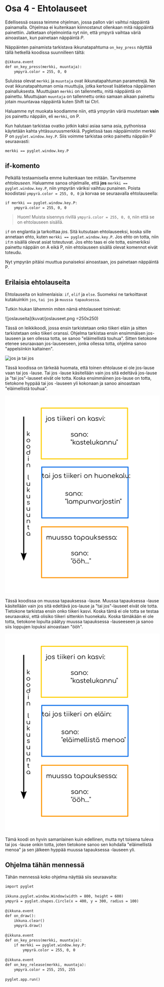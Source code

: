 # Osa 4 - Ehtolauseet

Edellisessä osassa teimme ohjelman, jossa pallon väri vaihtui näppäintä painamalla. Ohjelmaa ei kuitenkaan kiinnostanut ollenkaan mitä näppäintä painettiin. Jatketaan ohjelmointia nyt niin, että ympyrä vaihtaa väriä ainoastaan, kun painetaan näppäintä _P_.

Näppäinten painamista tarkistava ikkunatapahtuma `on_key_press` näyttää tällä hetkellä koodissa suunnilleen tältä:

```Python3
@ikkuna.event
def on_key_press(merkki, muuntaja):
    ympyrä.color = 255, 0, 0
```

Suluissa olevat `merkki` ja `muuntaja` ovat ikkunatapahtuman parametrejä. Ne ovat ikkunatapahtuman omia muuttujia, jotka kertovat lisätietoa näppäimen painalluksesta. Muuttujaan `merkki` on tallennettu, mitä näppäintä on painettu. Muuttujaan `muuntaja` on tallennettu onko samaan aikaan painettu jotain muuntavaa näppäintä kuten Shift tai Ctrl.

Haluamme nyt muokata koodiamme niin, että ympyrän väriä muutetaan **vain** jos painettu näppäin, eli `merkki`, on P.

Kun halutaan tarkistaa ovatko jotkin kaksi asiaa sama asia, pythonissa käytetään kahta yhtäsuuruusmerkkiä. Pygletissä taas näppäimistön merkki P on `pyglet.window.key.P`. Siis voimme tarkistaa onko painettu näppäin P seuraavasti:

```Python3
merkki == pyglet.window.key.P
```

## if-komento

Pelkällä testaamisella emme kuitenkaan tee mitään. Tarvitsemme _ehtolauseen_. Haluamme sanoa ohjelmalle, että **jos** `merkki == pyglet.window.key.P`, niin ympyrän väriksi vaihtuu punainen. Poista koodistasi `ympyrä.color = 255, 0, 0` ja korvaa se seuraavalla ehtolauseella:

```Python3
if merkki == pyglet.window.key.P:
    ympyrä.color = 255, 0, 0
```
> Huom! Muista sisennys rivillä `ympyrä.color = 255, 0, 0`, niin että se on ehtolauseen sisällä.

`if` on englantia ja tarkoittaa _jos_. Sitä kutsutaan ehtolauseeksi, koska sille annetaan ehto, kuten `merkki == pyglet.window.key.P`. Jos ehto on totta, niin `if`:n sisällä olevat asiat toteutuvat. Jos ehto taas ei ole totta, esimerkiksi painettu näppäin on A eikä P, niin ehtolauseen sisällä olevat komennot eivät toteudu.

Nyt ympyrän pitäisi muuttua punaiseksi ainoastaan, jos painetaan näppäintä P.

## Erilaisia ehtolauseita

Ehtolauseita on kolmenlaisia: `if`, `elif` ja `else`. Suomeksi ne tarkoittavat kutakuinkin `jos`, `tai jos` ja `muussa tapauksessa`.

Tutkin hiukan lähemmin miten nämä ehtolauseet toimivat:

![joslauseita](kuvat/joslauseet.png =250x250)

Tässä on leikkikoodi, jossa ensin tarkistetaan onko tiikeri eläin ja sitten tarkistetaan onko tiikeri oranssi. Ohjelma tarkistaa ensin ensimmäisen jos-lauseen ja sen ollessa totta, se sanoo "eläimellistä touhua". Sitten tietokone etenee seuraavaan jos-lauseeseen, jonka ollessa totta, ohjelma sanoo "appelsiinkin kaltainen".

![jos ja tai jos](kuvat/jostain.png)

Tässä koodissa on tärkeää huomata, että toinen ehtolause ei ole jos-lause vaan tai jos -lause. Tai jos -lause käsitellään vain jos sitä edeltävä jos-lause ja "tai jos"-lauseet eivät ole totta. Koska ensimmäinen jos-lause on totta, tietokone hyppää tai jos -lauseen yli kokonaan ja sanoo ainoastaan "eläimellistä touhua".

![jos, tai jos ja muuten](kuvat/ööh.png)

Tässä koodissa on muussa tapauksessa -lause. Muussa tapauksessa -lause käsitellään vain jos sitä edeltävä jos-lause ja "tai jos"-lauseet eivät ole totta.
Tietokone tarkistaa ensin onko tiikeri kasvi. Koska tämä ei ole totta se testaa seuraavaksi, että olisiko tiikeri sittenkin huonekalu. Koska tämäkään ei ole totta, tietokone lopulta päätyy muussa tapauksessa -lauseeseen ja sanoo siis loppujen lopuksi ainoastaan "ööh".

![jos, tai ja muuten (taas)](kuvat/eläimellistämenoa.png)

Tämä koodi on hyvin samanlainen kuin edellinen, mutta nyt toisena tuleva tai jos -lause onkin totta, joten tietokone sanoo sen kohdalla "eläimellistä menoa" ja sen jälkeen hyppää muussa tapauksessa -lauseen yli.


## Ohjelma tähän mennessä

Tähän mennessä koko ohjelma näyttää siis seuraavalta:

```Python3
import pyglet

ikkuna.pyglet.window.Window(width = 800, height = 600)
ympyrä = pyglet.shapes.Circle(x = 400, y = 300, radius = 100)

@ikkuna.event
def on_draw():
	ikkuna.clear()
	ympyrä.draw()

@ikkuna.event
def on_key_press(merkki, muuntaja):
	if merkki == pyglet.window.key.P:
        ympyrä.color = 255, 0, 0

@ikkuna.event
def on_key_release(merkki, muuntaja):
	ympyrä.color = 255, 255, 255

pyglet.app.run()
```
